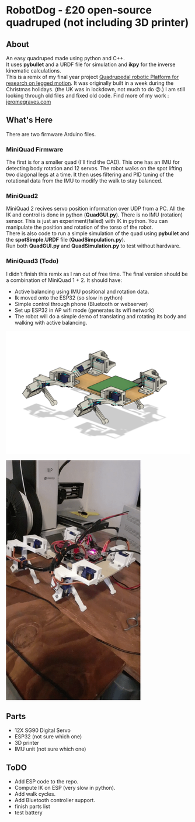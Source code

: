 # RobotDog - £20 open-source quadruped (not including 3D printer)
## About
An easy quadruped made using python and C++.
<br/>
It uses __pybullet__ and a URDF file for simulation and __ikpy__ for the inverse kinematic calculations.
<br/>
This is a remix of my final year project 
<a href="https://www.researchgate.net/project/Quadrupedal-Robotic-Platform-For-Research-on-Legged-Motion-Planning" target="_blank">Quadrupedal robotic Platform for research on legged motion</a>. It was originally built in a week during the Christmas holidays. (the UK was in lockdown, not much to do :confused:.) I am still looking through old files and fixed old code.
Find more of my work : <a href="http://jeromegraves.com/" target="_blank">jeromegraves.com</a>

## What's Here
There are two firmware Arduino files.

### MiniQuad Firmware
 The first is for a smaller quad (I'll find the CAD). This one has an IMU for detecting body rotation and 12 servos. The robot walks on the spot lifting two diagonal legs at a time. It then uses filtering and PID tuning of the rotational data from the IMU to modify the walk to stay balanced.

### MiniQuad2
MiniQuad 2 recives servo position information over UDP from a PC.
All the IK and control is done in python (__QuadGUI.py__). There is no IMU (rotation) sensor. This is just an experiment(failed) with IK in python. You can manipulate the position and rotation of the torso of the robot.
<br/>
There is also code to run a simple simulation of the quad using __pybullet__ and the __spotSimple.URDF__ file (__QuadSimpulation.py__).
<br/>
Run both __QuadGUI.py__ and __QuadSimulation.py__ to test without hardware.

### MiniQuad3 (Todo)
I didn't finish this remix as I ran out of free time.
The final version should be a combination of MiniQuad 1 + 2. 
It should have: 
-  Active balancing using IMU positional and rotation data.
-  Ik moved onto the ESP32 (so slow in python)
-  Simple control through phone (Bluetooth or webserver)
-  Set up ESP32 in AP wifi mode (generates its wifi network)
-  The robot will do a simple demo of translating and rotating its body and walking with active balancing.  

![Dog CAD Picture](images/dog-cad.png?raw=true "Title")

![Dog CAD Picture 2](images/dog-cad-2.gif?raw=true "Title")

## Parts
- 12X SG90 Digital Servo 
- ESP32 (not sure which one)
- 3D printer 
- IMU unit (not sure which one)

## ToDO
- Add ESP code to the repo.
- Compute IK on ESP (very slow in python).
- Add walk cycles.
- Add Bluetooth controller support.
- finish parts list
- test battery
